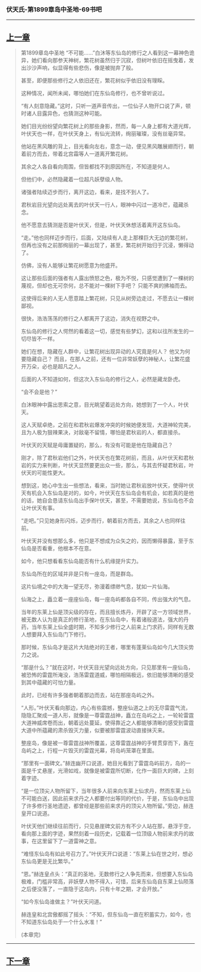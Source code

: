 ### 伏天氏-第1899章岛中圣地-69书吧

--------
[上一章](./cfb418300401299542b79882862a0320.md)
--------


>
>
>
>第1899章岛中圣地
>“不可能……”白沐等东仙岛的修行之人看到这一幕神色诡异，她们看向那参天神树，繁花树虽然归于沉寂，但树叶依旧在摇曳着，发出沙沙声响，似显得有些悲伤，像是被抛弃了般。
>
>甚至，即便那些修行之人依旧还在，繁花树似乎依旧没有理睬。
>
>这种情况，闻所未闻，哪怕她们在东仙岛修行，也不曾听说过。
>
>“有人刻意隐藏。”这时，只听一道声音传出，一位仙子人物开口说了声，顿时诸人目露异色，也猜测这种可能。
>
>她们目光纷纷望向繁花树上的那些身影，然而，每一人身上都有大道光辉，叶伏天也一样，在叶伏天身上，有仙光流转，绚丽璀璨，没有丝毫异常。
>
>他站在黑风雕的背上，目光看向左右，意念一动，便见黑风雕展翅而行，朝着前方而去，带着北宫霜等人一道离开繁花树。
>
>其余之人各自看向周围，但皆都找不到原因所在，不知道是何人。
>
>但他们中，必然隐藏着一位超凡妖孽级人物。
>
>诸强者陆续迈步而行，离开这边，看来，是找不到人了。
>
>君秋岩目光望向远处离去的叶伏天一行人，眼神中闪过一道冷芒，蕴藏杀念。
>
>他不愿意去猜测是否是叶伏天，但是，叶伏天休想活着离开这东仙岛。
>
>“走。”他也同样迈步而行，后面，又陆续有人走上那棵巨大无边的繁花树，但再也没有之前那绚丽的一幕出现了，甚至，繁花树开始归于沉浸，懒得动了。
>
>仿佛，没有人能够让繁花树愿意为他盛开。
>
>这让那些后面的强者有人露出愤怒之色，极为不悦，只感觉遭到了一棵树的蔑视，但却也无可奈何，总不能对一棵树下手吧？
>只能不爽的拂袖而去。
>
>这使得后来的人无人愿意踏上繁花树，只见从树旁边走过，不愿去让一棵树鄙视。
>
>很快，浩浩荡荡的修行之人都离开了这边，消失在视野之中。
>
>东仙岛的修行之人愕然的看着这一切，感觉有些梦幻，这和以往所发生的一切尽皆不一样。
>
>她们在想，隐藏在人群中，让繁花树出现异动的人究竟是何人？
>他又为何要隐藏自己？
>而且，在那人之前，还有一位非常妖孽的神秘人，让繁花盛开万朵，必也是超凡之人。
>
>后面的人不知道如何，但这次入东仙岛的修行之人，必然是藏龙卧虎。
>
>“会不会是他？”
>
>白沐眼神中露出思索之意，目光眺望着远处方向，她想到了一个人，叶伏天。
>
>这人天赋卓绝，之前在和君秋岩爆发冲突的时候她便发现，大道神轮完美，且为人极为狠辣果决，对敌毫不留情，哪怕是君秋岩的人，都直接杀。
>
>叶伏天的天赋是毋庸置疑的，那么，有没有可能是他在隐藏自己？
>
>刚才，除了君秋岩他们之外，叶伏天也在繁花树前，而且，从叶伏天和君秋岩的实力来判断，叶伏天显然要更出众一些，那么，与其去怀疑君秋岩，叶伏天的可能性更大。
>
>想到这，她心中生出一些想法，看来，当时她让君秋岩放叶伏天，使得叶伏天有机会入东仙岛是对的，如今，叶伏天在东仙岛会有机会，如若真的是他的话，她自会恳请东仙岛出手保叶伏天，甚至，不需要她说，东仙岛也不会让叶伏天有事。
>
>“走吧。”只见她身形闪烁，迈步而行，朝着前方而去，其余之人也同样往前。
>
>叶伏天并没有想那么多，他只是不想成为众矢之的，因而懒得暴露，至于东仙岛是否看重，他根本不在意。
>
>如今，他只想看看东仙岛能否有什么机缘提升实力。
>
>东仙岛所在的区域并非是只有一座岛，而是群岛。
>
>这片仙境之中的大海一望无尽，弥漫着缥缈气息，犹如一片仙海。
>
>仙海之上，矗立着一座座仙岛，每一座岛屿都各自不同，传出强大的气息。
>
>当年的东莱上仙是顶尖级的存在，而且擅长炼丹，开辟了这一方领域世界，被无数人认为是真正的修行圣地，在东仙岛中，有着诸般道法，强大的丹药，当年东莱上仙全盛时期，不知多少修行之人前来上门求药，同样有无数人想要拜入东仙岛门下修行。
>
>那时候，东仙岛才是这片大陆绝对的王者，哪里有蓬莱仙岛如今几大顶尖势力之说。
>
>“那是什么？”就在这时，叶伏天目光望向远处方向，只见那里有一座仙岛，被恐怖的雷霆所淹没，浩荡雷霆道威，哪怕相隔极远，依旧能够清晰的感受到其中蕴藏的可怕力量。
>
>此时，已经有许多强者朝着那边而去，站在那座岛屿之外。
>
>“人形。”叶伏天看向那边，内心有些震撼，整座仙道之上的无尽雷霆气流，隐隐汇聚成一道人形，就像是一尊雷霆战神，矗立在岛屿之上，一轮轮雷霆大道神威席卷而出，朝着远处蔓延，使得靠近之人都能够清晰的感受到雷霆大道中所蕴藏的肃杀毁灭力量，似要被那雷霆波动直接抹灭来。
>
>整座岛，像是被一尊雷霆战神所覆盖，这尊雷霆战神的手臂贯穿而下，轰在岛屿之上，行程一片毁灭的雷霆光幕，将岛屿笼罩在里面。
>
>“那里有一面碑文。”赫连幽开口说道，她目光看到了雷霆岛屿前方，岛的一面是千丈悬崖，光滑如戏，就像是被雷霆所切断，化作一面巨大的碑，上刻着字迹。
>
>“是一位顶尖人物所留下，当年很多人前来向东莱上仙求丹，然而东莱上仙不可能白送，因此前来求丹之人都要付出等同的代价，于是，东仙岛中出现了许多修行圣地遗迹，都曾经是那些前来求丹的顶尖人物所留。”旁边，赫连皇开口说道。
>
>叶伏天他们继续往前而行，只见悬崖碑文前方有不少人站在那，悬浮于空，看向那上面的字迹，果然刻着一段历史，记载着一位顶级人物前来求丹的故事，在这里留下了一道雷神之意。
>
>“难怪东仙岛有如此号召力了。”叶伏天开口说道：“东莱上仙在世之时，想必东仙岛更是无比繁华。”
>
>“恩。”赫连皇点头：“真正的圣地，无数修行之人争先而来，但想要入东仙岛极难，门槛非常高，非妖孽人物不得入，可惜，后来东仙岛自东莱上仙陨落之后便没落了，一直隐于这岛内，只有十年之期，才会开放。”
>
>“如今东仙岛谁做主？”叶伏天问道。
>
>赫连皇和北宫傲都摇了摇头：“不知，但东仙岛一直在积蓄实力，如今，也不知道东仙岛处于一个什么水准！”
>
>(本章完)
>
>

--------
[下一章](./d1dd6d2ed4d182aaf38fb80184fa0088.md)
--------
